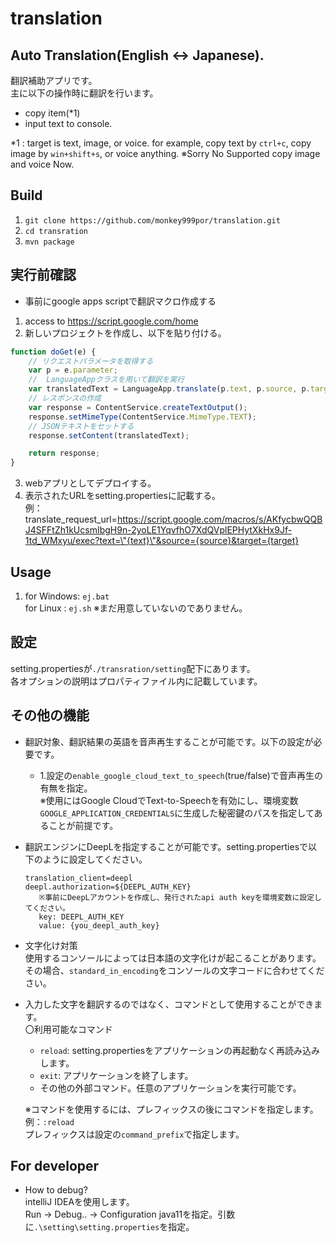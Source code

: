 # translation

## Auto Translation(English <-> Japanese).

翻訳補助アプリです。  
主に以下の操作時に翻訳を行います。
- copy item(*1)
- input text to console.

*1 : target is text, image, or voice. for example, copy text by `ctrl+c`, copy image by `win+shift+s`, or voice
anything.
※Sorry No Supported copy image and voice Now.

## Build
1. `git clone https://github.com/monkey999por/translation.git`
2. `cd transration`
3. `mvn package`

## 実行前確認
- 事前にgoogle apps scriptで翻訳マクロ作成する
1. access to https://script.google.com/home  
2. 新しいプロジェクトを作成し、以下を貼り付ける。
```javascript
function doGet(e) {
    // リクエストパラメータを取得する
    var p = e.parameter;
    //  LanguageAppクラスを用いて翻訳を実行
    var translatedText = LanguageApp.translate(p.text, p.source, p.target);
    // レスポンスの作成
    var response = ContentService.createTextOutput();
    response.setMimeType(ContentService.MimeType.TEXT);
    // JSONテキストをセットする
    response.setContent(translatedText);

    return response;
}
```  
3. webアプリとしてデプロイする。
4. 表示されたURLをsetting.propertiesに記載する。  
例：translate_request_url=https://script.google.com/macros/s/AKfycbwQQBJ4SFFtZh1kUcsmIbgH9n-2yoLE1YqvfhO7XdQVplEPHytXkHx9Jf-1td_WMxyu/exec?text=\"{text}\"&source={source}&target={target}

## Usage
1. for Windows: `ej.bat`  
   for Linux  : `ej.sh` ※まだ用意していないのでありません。

## 設定
setting.propertiesが`./transration/setting`配下にあります。   
各オプションの説明はプロパティファイル内に記載しています。

## その他の機能
-  翻訳対象、翻訳結果の英語を音声再生することが可能です。以下の設定が必要です。  
   - 1.設定の`enable_google_cloud_text_to_speech`(true/false)で音声再生の有無を指定。  
  ※使用にはGoogle CloudでText-to-Speechを有効にし、環境変数`GOOGLE_APPLICATION_CREDENTIALS`に生成した秘密鍵のパスを指定してあることが前提です。
    
- 翻訳エンジンにDeepLを指定することが可能です。setting.propertiesで以下のように設定してください。
  ```properties
  translation_client=deepl
  deepl.authorization=${DEEPL_AUTH_KEY}
     ※事前にDeepLアカウントを作成し、発行されたapi auth keyを環境変数に設定してください。
     key: DEEPL_AUTH_KEY  
     value: {you_deepl_auth_key}
  ```


  
- 文字化け対策  
  使用するコンソールによっては日本語の文字化けが起こることがあります。  
  その場合、`standard_in_encoding`をコンソールの文字コードに合わせてください。
  
  
- 入力した文字を翻訳するのではなく、コマンドとして使用することができます。  
  〇利用可能なコマンド
   - `reload`: setting.propertiesをアプリケーションの再起動なく再読み込みします。
   - `exit`: アプリケーションを終了します。
   - その他の外部コマンド。任意のアプリケーションを実行可能です。
   
  ※コマンドを使用するには、プレフィックスの後にコマンドを指定します。  
  例：`:reload`  
  プレフィックスは設定の`command_prefix`で指定します。   

## For developer
- How to debug?  
  intelliJ IDEAを使用します。  
  Run -> Debug.. -> Configuration
  java11を指定。引数に`.\setting\setting.properties`を指定。
  